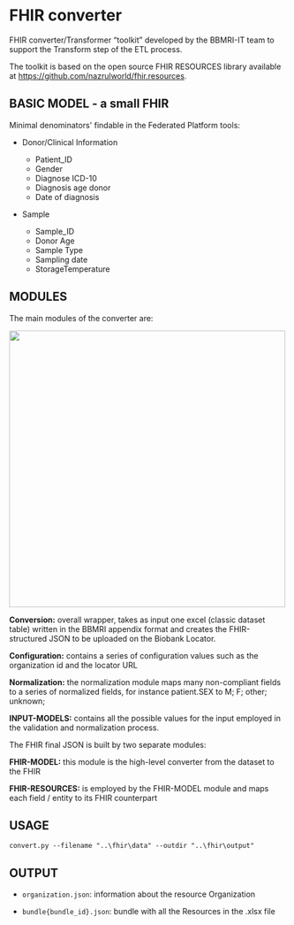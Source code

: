 # FHIR converter

FHIR converter/Transformer “toolkit” developed by the BBMRI-IT team to support the Transform step of the ETL process. 

The toolkit is based on the open source FHIR RESOURCES library available at https://github.com/nazrulworld/fhir.resources.

<!-- The toolkit uses the [CRC-ADOPT](https://ec.europa.eu/research/participants/documents/downloadPublic?documentIds=080166e5c9716d4e&appId=PPGMS) common data model. -->


## BASIC MODEL - a small FHIR

Minimal denominators' findable in the Federated Platform tools:  

* Donor/Clinical Information
    - Patient_ID
    - Gender                  
    - Diagnose ICD-10
    - Diagnosis age donor 
    - Date of diagnosis


* Sample
    - Sample_ID
    - Donor Age
    - Sample Type             
    - Sampling date 
    - StorageTemperature     
    
## MODULES

The main modules of the converter are: 

<img src="https://github.com/antocruo/bbdataeng/assets/51079644/1e590644-4a46-48ba-9331-2499c8725259" width="500" height="500"/>

**Conversion:** overall wrapper, takes as input one excel (classic dataset table) written in the BBMRI appendix format and creates the FHIR-structured JSON to be uploaded on the Biobank Locator. 

**Configuration:** contains a series of configuration values such as the organization id and the locator URL

**Normalization:** the normalization module maps many non-compliant fields to a series of normalized fields, for instance patient.SEX to M; F; other; unknown; 

**INPUT-MODELS:** contains all the possible values for the input employed in the validation and normalization process.

The FHIR final JSON is built by two separate modules: 

**FHIR-MODEL:** this module is the high-level converter from the dataset to the FHIR  

**FHIR-RESOURCES:** is employed by the FHIR-MODEL module and maps each field / entity to its FHIR counterpart 


## USAGE
``` shell
convert.py --filename "..\fhir\data" --outdir "..\fhir\output"
```

## OUTPUT

* `organization.json`: information about the resource Organization

<!-- * `test{patient_ID}SAMPLE.json`: information about the resource Patient -->
* `bundle{bundle_id}.json`: bundle with all the Resources in the .xlsx file 



